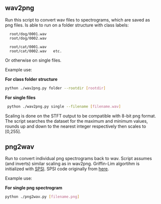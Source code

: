 ## wav2png

Run this script to convert wav files to spectrograms, which are saved as png files.
Is able to run on a folder structure with class labels:
      
      root/dog/0001.wav
      root/dog/0002.wav

      root/cat/0001.wav
      root/cat/0002.wav   etc.
Or otherwise on single files.

Example use:  

**For class folder structure**
```bash
python ./wav2png.py folder --rootdir [rootdir]
```
**For single files**
```bash
 python ./wav2png.py single --filename [filename.wav]
```
Scaling is done on the STFT output to be compatible with 8-bit png format. The script searches the dataset for the maximum and minimum values, rounds up and down to the nearest integer respectively then scales to [0,255].

## png2wav

Run to convert individual png spectrograms back to wav. Script assumes (and inverts) similar scaling as in wav2png. Griffin-Lim algortihm is initialized with [SPSI](http://ieeexplore.ieee.org/abstract/document/7251907/). SPSI code originally from [here](https://github.com/lonce/SPSI_Python).

Example use:  

**For single png spectrogram**
```bash
python ./png2wav.py [filename.png]
```
